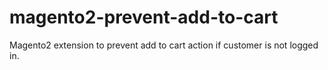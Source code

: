 # magento2-prevent-add-to-cart
Magento2 extension to prevent add to cart action if customer is not logged in.
